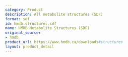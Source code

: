 ```yaml
---
category: Product
description: All metabolite structures (SDF)
format: sdf
id: hmdb.structures.sdf
name: HMDB Metabolite Structures (SDF)
original_source:
- hmdb
product_url: https://www.hmdb.ca/downloads#structures
layout: product_detail
---
```

